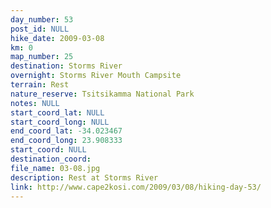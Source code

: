 ```yaml
---
day_number: 53
post_id: NULL
hike_date: 2009-03-08
km: 0
map_number: 25
destination: Storms River
overnight: Storms River Mouth Campsite
terrain: Rest
nature_reserve: Tsitsikamma National Park
notes: NULL
start_coord_lat: NULL
start_coord_long: NULL
end_coord_lat: -34.023467
end_coord_long: 23.908333
start_coord: NULL
destination_coord: 
file_name: 03-08.jpg
description: Rest at Storms River
link: http://www.cape2kosi.com/2009/03/08/hiking-day-53/
---
```

